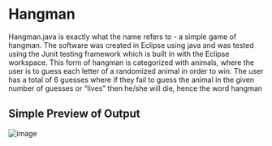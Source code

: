 # Hangman
Hangman.java is exactly what the name refers to - a simple game of hangman. The software was created in Eclipse using java and was tested using the Junit testing framework which is built in with the Eclipse workspace. This form of hangman is categorized with animals, where the user is to guess each letter of a randomized animal in order to win. The user has a total of 6 guesses where if they fail to guess the animal in the given number of guesses or “lives” then he/she will die, hence the word hangman

## Simple Preview of Output
![image](https://user-images.githubusercontent.com/71851213/155869703-67fde3e2-8dfb-4da0-a9f3-ff2cd0d55319.png)

